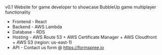 v0.1
Website for game developer to showcase BubbleUp game multiplayer functionality
 * Frontend - React
 * Backend - AWS Lambda
 * Database - RDS
 * Hosting - AWS Route 53 + AWS Certificate Manager + AWS Cloudfront + AWS S3 (region: us-east-1)
 * API - Contact us form @ https://formspree.io